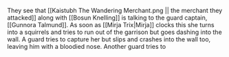 They see that [[Kaistubh The Wandering Merchant.png || the merchant they attacked]] along with [[Bosun Knelling]] is talking to the guard captain, [[Gunnora Talmund]]. As soon as [[Mirja Trix|Mirja]] clocks this she turns into a squirrels and tries to run out of the garrison but goes dashing into the wall. A guard tries to capture her but slips and crashes into the wall too, leaving him with a bloodied nose. Another guard tries to 